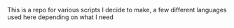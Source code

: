 This is a repo for various scripts I decide to make, a few different languages used here depending on what I need